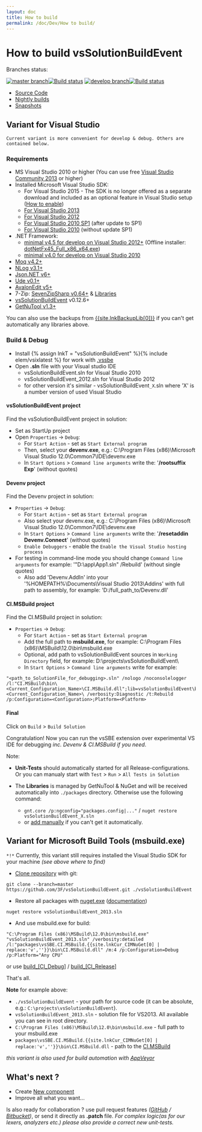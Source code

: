 ```yaml
---
layout: doc
title: How to build
permalink: /doc/Dev/How to build/
---
```

# How to build vsSolutionBuildEvent

Branches status:

[![master branch](https://img.shields.io/badge/master_-%7E-555555.svg?style=flat)](https://ci.appveyor.com/project/3Fs/vssolutionbuildevent/branch/master)[![Build status](https://ci.appveyor.com/api/projects/status/l38xn0j2c5an28e1/branch/master?svg=true)](https://ci.appveyor.com/project/3Fs/vssolutionbuildevent/branch/master) [![develop branch](https://img.shields.io/badge/develop-%7E-555555.svg?style=flat)](https://ci.appveyor.com/project/3Fs/vssolutionbuildevent/branch/develop)[![Build status](https://ci.appveyor.com/api/projects/status/l38xn0j2c5an28e1/branch/develop?svg=true)](https://ci.appveyor.com/project/3Fs/vssolutionbuildevent/branch/develop)

* [Source Code](/Downloads/#Code)
* [Nightly builds](/Downloads/#NightlyBuilds)
* [Snapshots](/Downloads/#Snapshots)

## Variant for Visual Studio ##

`Current variant is more convenient for develop & debug. Others are contained below.`

### Requirements

* MS Visual Studio 2010 or higher (You can use free [Visual Studio Community 2013](http://www.visualstudio.com/products/visual-studio-community-vs) or higher)
* Installed Microsoft Visual Studio SDK:
    * For Visual Studio 2015 - The SDK is no longer offered as a separate download and included as an optional feature in Visual Studio setup ([How to enable](https://msdn.microsoft.com/en-us/library/bb166441(v=vs.140).aspx))
    * [For Visual Studio 2013](http://www.microsoft.com/en-us/download/details.aspx?id=40758)
    * [For Visual Studio 2012](http://www.microsoft.com/en-us/download/details.aspx?id=30668)
    * [For Visual Studio 2010 SP1](http://www.microsoft.com/en-us/download/details.aspx?id=21835) (after update to SP1)
    * [For Visual Studio 2010](http://www.microsoft.com/en-us/download/details.aspx?id=2680) (without update SP1)
* .NET Framework:
    * [minimal v4.5 for develop on Visual Studio 2012+](http://www.microsoft.com/en-US/download/details.aspx?id=30653) (Offline installer: [dotNetFx45_Full_x86_x64.exe](http://go.microsoft.com/fwlink/?LinkId=225702))
    * [minimal v4.0 for develop on Visual Studio 2010](http://www.microsoft.com/en-US/download/details.aspx?id=17718)
* [Moq v4.2+](https://github.com/Moq/moq4)
* [NLog v3.1+](http://nlog-project.org/)
* [Json.NET v6+](http://json.codeplex.com/)
* [Ude v0.1+](https://code.google.com/p/ude/)
* [AvalonEdit v5+](http://avalonedit.net/)
* 7-Zip: [SevenZipSharp v0.64+](http://sevenzipsharp.codeplex.com/) & [Libraries](http://www.7-zip.org/)
* [vsSolutionBuildEvent]({{site.lnkVSGallery}}) v0.12.6+
* [GetNuTool v1.3+](https://github.com/3F/GetNuTool)

You can also use the backups from [{{site.lnkBackupLib[0]}}]({{site.lnkBackupLib[1]}}) if you can't get automatically any libraries above.

### Build & Debug

* Install {% assign lnkT = "vsSolutionBuildEvent" %}{% include elem/vsixlatest %} for work with [.vssbe](../../Features/.vssbe/)
* Open **.sln** file with your Visual studio IDE
    * vsSolutionBuildEvent.sln for Visual Studio 2010
    * vsSolutionBuildEvent_2012.sln for Visual Studio 2012
    * for other version it's similar - vsSolutionBuildEvent`_X`.sln where 'X' is a number version of used Visual Studio

#### vsSolutionBuildEvent project

Find the vsSolutionBuildEvent project in solution:

* Set as StartUp project
* Open `Properties` -> `Debug`:
    * For `Start Action` - set as `Start External program`
    * Then, select your **devenv.exe**, e.g.: C:\Program Files (x86)\Microsoft Visual Studio 12.0\Common7\IDE\devenv.exe
    * In `Start Options` > `Command line arguments` write the: '**/rootsuffix Exp**' (without quotes)

#### Devenv project

Find the Devenv project in solution:

* `Properties` -> `Debug`:
    * For `Start Action` - set as `Start External program`
    * Also select your devenv.exe, e.g.: C:\Program Files (x86)\Microsoft Visual Studio 12.0\Common7\IDE\devenv.exe
    * In `Start Options` > `Command line arguments` write the: '**/resetaddin Devenv.Connect**' (without quotes)
    * `Enable Debuggers` - enable the `Enable the Visual Studio hosting process`
* For testing in command-line mode you should change `Command line arguments` for example: '"D:\app\App1.sln" /Rebuild' (without single quotes)
    * Also add 'Devenv.AddIn' into your '%HOMEPATH%\Documents\Visual Studio 2013\Addins' with full path to assembly, for example: '<Assembly>D:/full_path_to/Devenv.dll</Assembly>'

#### CI.MSBuild project

Find the CI.MSBuild project in solution:

* `Properties` -> `Debug`:
    * For `Start Action` - set as `Start External program`
    * Add the full path to **msbuild.exe**, for example: C:\Program Files (x86)\MSBuild\12.0\bin\msbuild.exe
    * Optional, add path to vsSolutionBuildEvent sources in `Working Directory` field, for example: D:\projects\vsSolutionBuildEvent\
    * In `Start Options` > `Command line arguments` write for example:

```{{site.msblang}}
"<path_to_SolutionFile_for_debugging>.sln" /nologo /noconsolelogger 
/l:"CI.MSBuild\bin\<Current_Configuration_Name>\CI.MSBuild.dll";lib=vsSolutionBuildEvent\bin\<Current_Configuration_Name>\ /verbosity:Diagnostic /t:Rebuild /p:Configuration=<Configuration>;Platform=<Platform>
```

#### Final

Click on `Build` > `Build Solution`

Congratulation! Now you can run the vsSBE extension over experimental VS IDE for debugging *inc. Devenv & CI.MSBuild if you need*.

Note:

*  **Unit-Tests** should automatically started for all Release-configurations. Or you can manualy start with `Test` > `Run` > `All Tests in Solution`

* The **Libraries** is managed by GetNuTool & NuGet and will be received automatically into `./packages` directory. Otherwise use the following command: 
    * `gnt.core /p:ngconfig="packages.config|..."` / `nuget restore vsSolutionBuildEvent_X.sln` 
    * or [add manually]({{site.lnkBackupLib[1]}}) if you can't get it automatically.

## Variant for Microsoft Build Tools (msbuild.exe)

`*!*` Currently, this variant still requires installed the Visual Studio SDK for your machine *(see above where to find)*

* [Clone repository](/Downloads/#Code) with git:

```{{site.msblang}}
git clone --branch=master https://github.com/3F/vsSolutionBuildEvent.git ./vsSolutionBuildEvent
```
* Restore all packages with [nuget.exe](https://www.nuget.org/nuget.exe) ([documentation](http://docs.nuget.org/Consume/Command-Line-Reference))

```{{site.msblang}}
nuget restore vsSolutionBuildEvent_2013.sln 
```
* And use msbuild.exe for build:

```{{site.msblang}}
"C:\Program Files (x86)\MSBuild\12.0\bin\msbuild.exe" "vsSolutionBuildEvent_2013.sln" /verbosity:detailed /l:"packages\vsSBE.CI.MSBuild.{{site.lnkCur_CIMNuGet[0] | replace:'v',''}}\bin\CI.MSBuild.dll" /m:4 /p:Configuration=Debug /p:Platform="Any CPU"
```
or use [build_[CI_Debug]](https://github.com/3F/vsSolutionBuildEvent/blob/master/build_%5BCI_Debug%5D.bat) / [build_[CI_Release]](https://github.com/3F/vsSolutionBuildEvent/blob/master/build_%5BCI_Release%5D.bat)

That's all.

**Note** for example above:

* `./vsSolutionBuildEvent` - your path for source code (it can be absolute, e.g.: `C:\projects\vsSolutionBuildEvent`).
* `vsSolutionBuildEvent_2013.sln` - solution file for VS2013. All available you can see in root directory.
* `C:\Program Files (x86)\MSBuild\12.0\bin\msbuild.exe` - full path to your msbuild.exe
* `packages\vsSBE.CI.MSBuild.{{site.lnkCur_CIMNuGet[0] | replace:'v',''}}\bin\CI.MSBuild.dll` - path to the [CI.MSBuild](../../CI/CI.MSBuild/)

*this variant is also used for build automation with [AppVeyor](https://ci.appveyor.com/project/3Fs/vssolutionbuildevent)*

## What's next ?

* Create [New component](../New%20Component/)
* Improve all what you want...

Is also ready for collaboration ? use pull request features *([GitHub](https://github.com/3F/vsSolutionBuildEvent/) / [Bitbucket](https://bitbucket.org/3F/vssolutionbuildevent/))*, or send it directly as **.patch** file.
*For complex logic(as for our lexers, analyzers etc.) please also provide a correct new unit-tests.*

